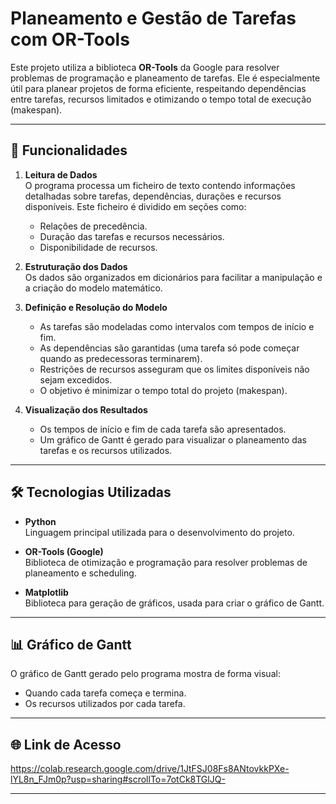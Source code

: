 
# Planeamento e Gestão de Tarefas com OR-Tools

Este projeto utiliza a biblioteca **OR-Tools** da Google para resolver problemas de programação e planeamento de tarefas. Ele é especialmente útil para planear projetos de forma eficiente, respeitando dependências entre tarefas, recursos limitados e otimizando o tempo total de execução (makespan).

---

## 🚀 Funcionalidades

1. **Leitura de Dados**  
   O programa processa um ficheiro de texto contendo informações detalhadas sobre tarefas, dependências, durações e recursos disponíveis. Este ficheiro é dividido em seções como:
   - Relações de precedência.
   - Duração das tarefas e recursos necessários.
   - Disponibilidade de recursos.

2. **Estruturação dos Dados**  
   Os dados são organizados em dicionários para facilitar a manipulação e a criação do modelo matemático.

3. **Definição e Resolução do Modelo**  
   - As tarefas são modeladas como intervalos com tempos de início e fim.
   - As dependências são garantidas (uma tarefa só pode começar quando as predecessoras terminarem).
   - Restrições de recursos asseguram que os limites disponíveis não sejam excedidos.
   - O objetivo é minimizar o tempo total do projeto (makespan).

4. **Visualização dos Resultados**  
   - Os tempos de início e fim de cada tarefa são apresentados.
   - Um gráfico de Gantt é gerado para visualizar o planeamento das tarefas e os recursos utilizados.

---

## 🛠️ Tecnologias Utilizadas

- **Python**  
  Linguagem principal utilizada para o desenvolvimento do projeto.
  
- **OR-Tools (Google)**  
  Biblioteca de otimização e programação para resolver problemas de planeamento e scheduling.

- **Matplotlib**  
  Biblioteca para geração de gráficos, usada para criar o gráfico de Gantt.

---


## 📊 Gráfico de Gantt

O gráfico de Gantt gerado pelo programa mostra de forma visual:
- Quando cada tarefa começa e termina.
- Os recursos utilizados por cada tarefa.

---

## 🌐 Link de Acesso

https://colab.research.google.com/drive/1JtFSJ08Fs8ANtovkkPXe-lYL8n_FJm0p?usp=sharing#scrollTo=7otCk8TGlJQ-

---
